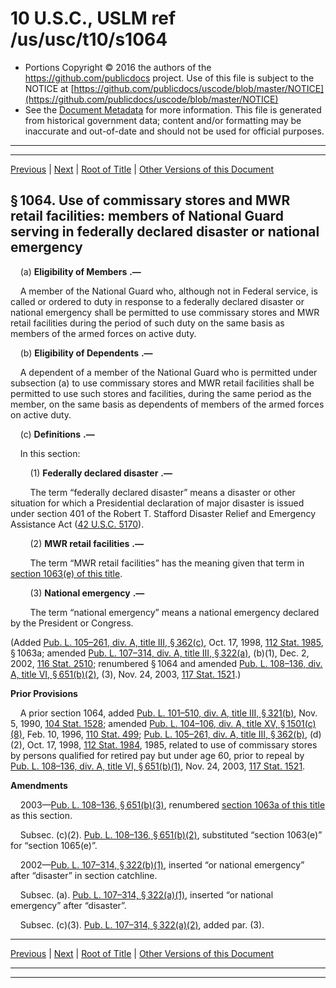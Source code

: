 ---
---

# 10 U.S.C., USLM ref /us/usc/t10/s1064

* Portions Copyright © 2016 the authors of the https://github.com/publicdocs project.
  Use of this file is subject to the NOTICE at [https://github.com/publicdocs/uscode/blob/master/NOTICE](https://github.com/publicdocs/uscode/blob/master/NOTICE)
* See the [Document Metadata](././../../../../../..//README.md) for more information.
  This file is generated from historical government data; content and/or formatting may be inaccurate and out-of-date and should not be used for official purposes.

----------
----------

[Previous](./../../../../../..//us/usc/t10/stA/ptII/ch54/m__us_usc_t10_s1063a.md) | [Next](./../../../../../..//us/usc/t10/stA/ptII/ch54/m__us_usc_t10_s1065.md) | [Root of Title](./../../../../../../) | [Other Versions of this Document](https://publicdocs.github.io/go/links?ns=uslm&ref=%2Fus%2Fusc%2Ft10%2Fs1064)

## § 1064. Use of commissary stores and MWR retail facilities: members of National Guard serving in federally declared disaster or national emergency

    (a)  __Eligibility of Members__  __.—__ 

    A member of the National Guard who, although not in Federal service, is called or ordered to duty in response to a federally declared disaster or national emergency shall be permitted to use commissary stores and MWR retail facilities during the period of such duty on the same basis as members of the armed forces on active duty.

    (b)  __Eligibility of Dependents__  __.—__ 

    A dependent of a member of the National Guard who is permitted under subsection (a) to use commissary stores and MWR retail facilities shall be permitted to use such stores and facilities, during the same period as the member, on the same basis as dependents of members of the armed forces on active duty.

    (c)  __Definitions__  __.—__ 

    In this section:

        (1)  __Federally declared disaster__  __.—__ 

        The term “federally declared disaster” means a disaster or other situation for which a Presidential declaration of major disaster is issued under section 401 of the Robert T. Stafford Disaster Relief and Emergency Assistance Act ([42 U.S.C. 5170][/us/usc/t42/s5170]).

        (2)  __MWR retail facilities__  __.—__ 

        The term “MWR retail facilities” has the meaning given that term in [section 1063(e) of this title][/us/usc/t10/s1063/e].

        (3)  __National emergency__  __.—__ 

        The term “national emergency” means a national emergency declared by the President or Congress.

(Added [Pub. L. 105–261, div. A, title III, § 362(c)][/us/pl/105/261/s362/c], Oct. 17, 1998, [112 Stat. 1985][/us/stat/112/1985], § 1063a; amended [Pub. L. 107–314, div. A, title III, § 322(a)][/us/pl/107/314/s322/a], (b)(1), Dec. 2, 2002, [116 Stat. 2510][/us/stat/116/2510]; renumbered § 1064 and amended [Pub. L. 108–136, div. A, title VI, § 651(b)(2)][/us/pl/108/136/s651/b/2], (3), Nov. 24, 2003, [117 Stat. 1521][/us/stat/117/1521].)

 __Prior Provisions__ 

    A prior section 1064, added [Pub. L. 101–510, div. A, title III, § 321(b)][/us/pl/101/510/s321/b], Nov. 5, 1990, [104 Stat. 1528][/us/stat/104/1528]; amended [Pub. L. 104–106, div. A, title XV, § 1501(c)(8)][/us/pl/104/106/s1501/c/8], Feb. 10, 1996, [110 Stat. 499][/us/stat/110/499]; [Pub. L. 105–261, div. A, title III, § 362(b)][/us/pl/105/261/s362/b], (d)(2), Oct. 17, 1998, [112 Stat. 1984][/us/stat/112/1984], 1985, related to use of commissary stores by persons qualified for retired pay but under age 60, prior to repeal by [Pub. L. 108–136, div. A, title VI, § 651(b)(1)][/us/pl/108/136/s651/b/1], Nov. 24, 2003, [117 Stat. 1521][/us/stat/117/1521].

 __Amendments__ 

    2003—[Pub. L. 108–136, § 651(b)(3)][/us/pl/108/136/s651/b/3], renumbered [section 1063a of this title][/us/usc/t10/s1063a] as this section.

    Subsec. (c)(2). [Pub. L. 108–136, § 651(b)(2)][/us/pl/108/136/s651/b/2], substituted “section 1063(e)” for “section 1065(e)”.

    2002—[Pub. L. 107–314, § 322(b)(1)][/us/pl/107/314/s322/b/1], inserted “or national emergency” after “disaster” in section catchline.

    Subsec. (a). [Pub. L. 107–314, § 322(a)(1)][/us/pl/107/314/s322/a/1], inserted “or national emergency” after “disaster”.

    Subsec. (c)(3). [Pub. L. 107–314, § 322(a)(2)][/us/pl/107/314/s322/a/2], added par. (3).

----------

[Previous](./../../../../../..//us/usc/t10/stA/ptII/ch54/m__us_usc_t10_s1063a.md) | [Next](./../../../../../..//us/usc/t10/stA/ptII/ch54/m__us_usc_t10_s1065.md) | [Root of Title](./../../../../../../) | [Other Versions of this Document](https://publicdocs.github.io/go/links?ns=uslm&ref=%2Fus%2Fusc%2Ft10%2Fs1064)

----------
----------

[/us/usc/t42/s5170]: https://publicdocs.github.io/go/links?ns=uslm&ref=%2Fus%2Fusc%2Ft42%2Fs5170
[/us/usc/t10/s1063/e]: https://publicdocs.github.io/go/links?ns=uslm&ref=%2Fus%2Fusc%2Ft10%2Fs1063%2Fe
[/us/pl/105/261/s362/c]: https://publicdocs.github.io/go/links?ns=uslm&ref=%2Fus%2Fpl%2F105%2F261%2Fs362%2Fc
[/us/stat/112/1985]: https://publicdocs.github.io/go/links?ns=uslm&ref=%2Fus%2Fstat%2F112%2F1985
[/us/pl/107/314/s322/a]: https://publicdocs.github.io/go/links?ns=uslm&ref=%2Fus%2Fpl%2F107%2F314%2Fs322%2Fa
[/us/stat/116/2510]: https://publicdocs.github.io/go/links?ns=uslm&ref=%2Fus%2Fstat%2F116%2F2510
[/us/pl/108/136/s651/b/2]: https://publicdocs.github.io/go/links?ns=uslm&ref=%2Fus%2Fpl%2F108%2F136%2Fs651%2Fb%2F2
[/us/stat/117/1521]: https://publicdocs.github.io/go/links?ns=uslm&ref=%2Fus%2Fstat%2F117%2F1521
[/us/pl/101/510/s321/b]: https://publicdocs.github.io/go/links?ns=uslm&ref=%2Fus%2Fpl%2F101%2F510%2Fs321%2Fb
[/us/stat/104/1528]: https://publicdocs.github.io/go/links?ns=uslm&ref=%2Fus%2Fstat%2F104%2F1528
[/us/pl/104/106/s1501/c/8]: https://publicdocs.github.io/go/links?ns=uslm&ref=%2Fus%2Fpl%2F104%2F106%2Fs1501%2Fc%2F8
[/us/stat/110/499]: https://publicdocs.github.io/go/links?ns=uslm&ref=%2Fus%2Fstat%2F110%2F499
[/us/pl/105/261/s362/b]: https://publicdocs.github.io/go/links?ns=uslm&ref=%2Fus%2Fpl%2F105%2F261%2Fs362%2Fb
[/us/stat/112/1984]: https://publicdocs.github.io/go/links?ns=uslm&ref=%2Fus%2Fstat%2F112%2F1984
[/us/pl/108/136/s651/b/1]: https://publicdocs.github.io/go/links?ns=uslm&ref=%2Fus%2Fpl%2F108%2F136%2Fs651%2Fb%2F1
[/us/stat/117/1521]: https://publicdocs.github.io/go/links?ns=uslm&ref=%2Fus%2Fstat%2F117%2F1521
[/us/pl/108/136/s651/b/3]: https://publicdocs.github.io/go/links?ns=uslm&ref=%2Fus%2Fpl%2F108%2F136%2Fs651%2Fb%2F3
[/us/usc/t10/s1063a]: https://publicdocs.github.io/go/links?ns=uslm&ref=%2Fus%2Fusc%2Ft10%2Fs1063a
[/us/pl/108/136/s651/b/2]: https://publicdocs.github.io/go/links?ns=uslm&ref=%2Fus%2Fpl%2F108%2F136%2Fs651%2Fb%2F2
[/us/pl/107/314/s322/b/1]: https://publicdocs.github.io/go/links?ns=uslm&ref=%2Fus%2Fpl%2F107%2F314%2Fs322%2Fb%2F1
[/us/pl/107/314/s322/a/1]: https://publicdocs.github.io/go/links?ns=uslm&ref=%2Fus%2Fpl%2F107%2F314%2Fs322%2Fa%2F1
[/us/pl/107/314/s322/a/2]: https://publicdocs.github.io/go/links?ns=uslm&ref=%2Fus%2Fpl%2F107%2F314%2Fs322%2Fa%2F2


